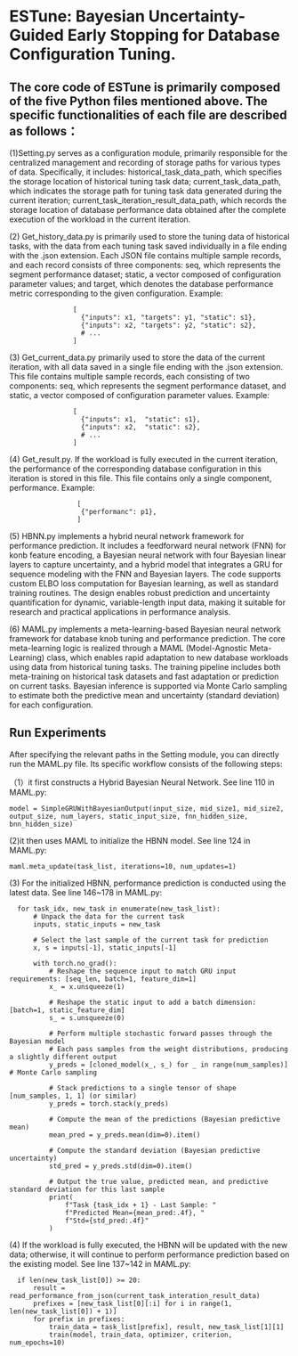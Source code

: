 # ESTune: Bayesian Uncertainty-Guided Early Stopping for Database Configuration Tuning.

## The core code of ESTune is primarily composed of the five Python files mentioned above. The specific functionalities of each file are described as follows：

(1)Setting.py serves as a configuration module, primarily responsible for the centralized management and recording of storage paths for various types of data. Specifically, it includes:
historical_task_data_path, which specifies the storage location of historical tuning task data; current_task_data_path, which indicates the storage path for tuning task data generated during the current iteration; current_task_iteration_result_data_path, which records the storage location of database performance data obtained after the complete execution of the workload in the current iteration.

(2) Get_history_data.py is primarily used to store the tuning data of historical tasks, with the data from each tuning task saved individually in a file ending with the .json extension. Each JSON file contains multiple sample records, and each record consists of three components: seq, which represents the segment performance dataset; static, a vector composed of configuration parameter values; and target, which denotes the database performance metric corresponding to the given configuration. Example:
  ```
                  [
                    {"inputs": x1, "targets": y1, "static": s1},
                    {"inputs": x2, "targets": y2, "static": s2},
                    # ...
                  ]
```

(3) Get_current_data.py primarily used to store the data of the current iteration, with all data saved in a single file ending with the .json extension. This file contains multiple sample records, each consisting of two components: seq, which represents the segment performance dataset, and static, a vector composed of configuration parameter values. Example:
  ```
                  [
                    {"inputs": x1,  "static": s1},
                    {"inputs": x2,  "static": s2},
                    # ...
                  ]
```

(4) Get_result.py. If the workload is fully executed in the current iteration, the performance of the corresponding database configuration in this iteration is stored in this file. This file contains only a single component, performance. Example:
  ```
                   [
                    {"performanc": p1},
                   ]
```



(5) HBNN.py implements a hybrid neural network framework for performance prediction. It includes a feedforward neural network (FNN) for konb feature encoding, a Bayesian neural network with four Bayesian linear layers to capture uncertainty, and a hybrid model that integrates a GRU for sequence modeling with the FNN and Bayesian layers. The code supports custom ELBO loss computation for Bayesian learning, as well as standard training routines. The design enables robust prediction and uncertainty quantification for dynamic, variable-length input data, making it suitable for research and practical applications in performance analysis.

(6) MAML.py  implements a meta-learning-based Bayesian neural network framework for database knob tuning and performance prediction. The core meta-learning logic is realized through a MAML (Model-Agnostic Meta-Learning) class, which enables rapid adaptation to new database workloads using data from historical tuning tasks. The training pipeline includes both meta-training on historical task datasets and fast adaptation or prediction on current tasks. Bayesian inference is supported via Monte Carlo sampling to estimate both the predictive mean and uncertainty (standard deviation) for each configuration. 

## Run Experiments 

After specifying the relevant paths in the Setting module, you can directly run the MAML.py file. Its specific workflow consists of the following steps:

（1）it first constructs a Hybrid Bayesian Neural Network. See line 110 in MAML.py: 
```
model = SimpleGRUWithBayesianOutput(input_size, mid_size1, mid_size2, output_size, num_layers, static_input_size, fnn_hidden_size, bnn_hidden_size)
```

(2)it then uses MAML to initialize the HBNN model. See line 124 in MAML.py:
```
maml.meta_update(task_list, iterations=10, num_updates=1)
``` 

(3) For the initialized HBNN, performance prediction is conducted using the latest data. See line 146~178 in MAML.py:
```
  for task_idx, new_task in enumerate(new_task_list):
      # Unpack the data for the current task
      inputs, static_inputs = new_task

      # Select the last sample of the current task for prediction
      x, s = inputs[-1], static_inputs[-1]

      with torch.no_grad():
          # Reshape the sequence input to match GRU input requirements: [seq_len, batch=1, feature_dim=1]
          x_ = x.unsqueeze(1)

          # Reshape the static input to add a batch dimension: [batch=1, static_feature_dim]
          s_ = s.unsqueeze(0)

          # Perform multiple stochastic forward passes through the Bayesian model
          # Each pass samples from the weight distributions, producing a slightly different output
          y_preds = [cloned_model(x_, s_) for _ in range(num_samples)]  # Monte Carlo sampling

          # Stack predictions to a single tensor of shape [num_samples, 1, 1] (or similar)
          y_preds = torch.stack(y_preds)

          # Compute the mean of the predictions (Bayesian predictive mean)
          mean_pred = y_preds.mean(dim=0).item()

          # Compute the standard deviation (Bayesian predictive uncertainty)
          std_pred = y_preds.std(dim=0).item()

          # Output the true value, predicted mean, and predictive standard deviation for this last sample
          print(
              f"Task {task_idx + 1} - Last Sample: "
              f"Predicted Mean={mean_pred:.4f}, "
              f"Std={std_pred:.4f}"
          )

```

(4) If the workload is fully executed, the HBNN will be updated with the new data; otherwise, it will continue to perform performance prediction based on the existing model. See line 137~142 in MAML.py:
```
  if len(new_task_list[0]) >= 20:
      result = read_performance_from_json(current_task_interation_result_data)
      prefixes = [new_task_list[0][:i] for i in range(1, len(new_task_list[0]) + 1)]
      for prefix in prefixes:
          train_data = task_list[prefix], result, new_task_list[1][1]
          train(model, train_data, optimizer, criterion, num_epochs=10)
```
